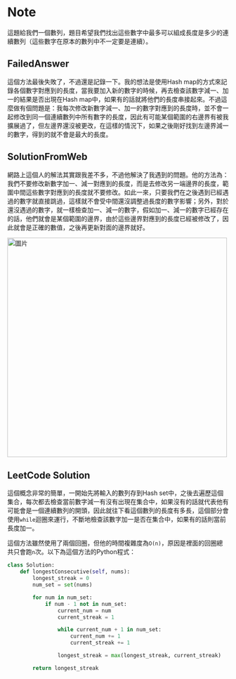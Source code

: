 # Note

這題給我們一個數列，題目希望我們找出這些數字中最多可以組成長度是多少的連續數列（這些數字在原本的數列中不一定要是連續）。

## FailedAnswer

這個方法最後失敗了，不過還是記錄一下。我的想法是使用Hash map的方式來記錄各個數字對應到的長度，當我要加入新的數字的時候，再去檢查該數字減一、加一的結果是否出現在Hash map中，如果有的話就將他們的長度串接起來。不過這麼做有個問題是：我每次修改新數字減一、加一的數字對應到的長度時，並不會一起修改到同一個連續數列中所有數字的長度，因此有可能某個範圍的右邊界有被我擴展過了，但左邊界還沒被更改，在這樣的情況下，如果之後剛好找到左邊界減一的數字，得到的就不會是最大的長度。

## SolutionFromWeb

網路上這個人的解法其實跟我差不多，不過他解決了我遇到的問題。他的方法為：我們不要修改新數字加一、減一對應到的長度，而是去修改另一端邊界的長度，範圍中間這些數字對應到的長度就不要修改。如此一來，只要我們在之後遇到已經遇過的數字就直接跳過，這樣就不會受中間還沒調整過長度的數字影響；另外，對於還沒遇過的數字，就一樣檢查加一、減一的數字，假如加一、減一的數字已經存在的話，他們就會是某個範圍的邊界，由於這些邊界對應到的長度已經被修改了，因此就會是正確的數值，之後再更新對面的邊界就好。

<img width="500" alt="圖片" src="https://user-images.githubusercontent.com/55487740/157598363-e53a4737-824c-4613-b8cc-c5e9d206d73d.png">

## LeetCode Solution

這個概念非常的簡單，一開始先將輸入的數列存到Hash set中，之後去遍歷這個集合，每次都去檢查當前數字減一有沒有出現在集合中，如果沒有的話就代表他有可能會是一個連續數列的開頭，因此就往下看這個數列的長度有多長，這個部分會使用`while`迴圈來運行，不斷地檢查該數字加一是否在集合中，如果有的話則當前長度加一。

這個方法雖然使用了兩個回圈，但他的時間複雜度為`O(n)`，原因是裡面的回圈總共只會跑`n`次。以下為這個方法的Python程式：

```python
class Solution:
    def longestConsecutive(self, nums):
        longest_streak = 0
        num_set = set(nums)

        for num in num_set:
            if num - 1 not in num_set:
                current_num = num
                current_streak = 1

                while current_num + 1 in num_set:
                    current_num += 1
                    current_streak += 1

                longest_streak = max(longest_streak, current_streak)

        return longest_streak
```
